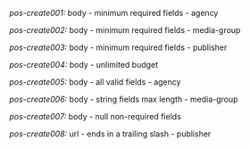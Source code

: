 *pos-create001:* body - minimum required fields - agency

*pos-create002:* body - minimum required fields - media-group

*pos-create003:* body - minimum required fields - publisher

*pos-create004:* body - unlimited budget

*pos-create005:* body - all valid fields - agency

*pos-create006:* body - string fields max length - media-group

*pos-create007:* body - null non-required fields

*pos-create008:* url - ends in a trailing slash - publisher
